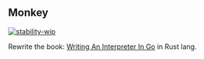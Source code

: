 ## Monkey

[![stability-wip](https://img.shields.io/badge/stability-wip-lightgrey.svg)](https://github.com/mkenney/software-guides/blob/master/STABILITY-BADGES.md#work-in-progress) 

Rewrite the book: [Writing An Interpreter In Go](https://www.amazon.it/Writing-Interpreter-Go-Thorsten-Ball/dp/3982016118/ref=sr_1_1?__mk_it_IT=%C3%85M%C3%85%C5%BD%C3%95%C3%91&crid=1J2IVPS5HPSUS&keywords=write+an+interpreter+in+go&qid=1685974988&sprefix=write+an+interpreter+in+go+%2Caps%2C152&sr=8-1) in Rust lang. 